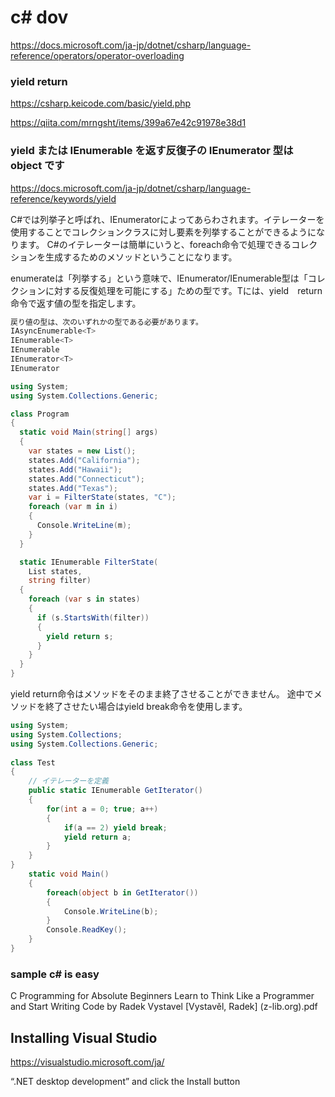 # c# dov
https://docs.microsoft.com/ja-jp/dotnet/csharp/language-reference/operators/operator-overloading

### yield return
https://csharp.keicode.com/basic/yield.php

https://qiita.com/mrngsht/items/399a67e42c91978e38d1
### yield または IEnumerable を返す反復子の IEnumerator 型は object です
https://docs.microsoft.com/ja-jp/dotnet/csharp/language-reference/keywords/yield

C#では列挙子と呼ばれ、IEnumeratorによってあらわされます。イテレーターを使用することでコレクションクラスに対し要素を列挙することができるようになります。
C#のイテレーターは簡単にいうと、foreach命令で処理できるコレクションを生成するためのメソッドということになります。

enumerateは「列挙する」という意味で、IEnumerator/IEnumerable型は「コレクションに対する反復処理を可能にする」ための型です。Tには、yield　return命令で返す値の型を指定します。

```c#
戻り値の型は、次のいずれかの型である必要があります。
IAsyncEnumerable<T>
IEnumerable<T>
IEnumerable
IEnumerator<T>
IEnumerator

using System;
using System.Collections.Generic;

class Program
{
  static void Main(string[] args)
  {
    var states = new List();
    states.Add("California");
    states.Add("Hawaii");
    states.Add("Connecticut");
    states.Add("Texas");
    var i = FilterState(states, "C");
    foreach (var m in i)
    {
      Console.WriteLine(m);
    }
  }

  static IEnumerable FilterState(
    List states,
    string filter)
  {
    foreach (var s in states)
    {
      if (s.StartsWith(filter))
      {
        yield return s;
      }
    }
  }
}
```
yield return命令はメソッドをそのまま終了させることができません。
途中でメソッドを終了させたい場合はyield break命令を使用します。
```c#
using System;
using System.Collections;
using System.Collections.Generic;
 
class Test
{
    // イテレーターを定義
    public static IEnumerable GetIterator()
    {
        for(int a = 0; true; a++)
        {
            if(a == 2) yield break;
            yield return a;
        }
    }
}
    static void Main()
    {
        foreach(object b in GetIterator())
        {
            Console.WriteLine(b);
        }
        Console.ReadKey();
    }
}
```


### sample c# is easy
C Programming for Absolute Beginners Learn to Think Like a Programmer and Start Writing Code by Radek Vystavel [Vystavěl, Radek] (z-lib.org).pdf
## Installing Visual Studio
https://visualstudio.microsoft.com/ja/

“.NET desktop development” and click the Install button
